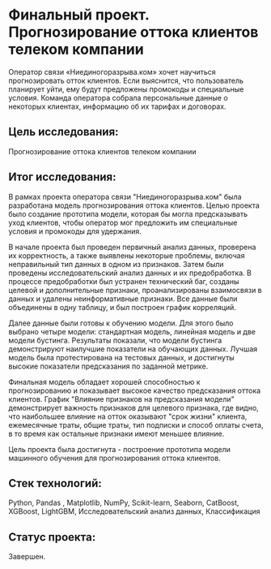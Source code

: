# Финальный проект. Прогнозирование оттока клиентов телеком компании

Оператор связи «Ниединогоразрыва.ком» хочет научиться прогнозировать отток клиентов. Если выяснится, что пользователь планирует уйти, ему будут предложены промокоды и специальные условия. Команда оператора собрала персональные данные о некоторых клиентах, информацию об их тарифах и договорах. 

## Цель исследования:

Прогнозирование оттока клиентов телеком компании

## Итог исследования:

В рамках проекта оператора связи "Ниединогоразрыва.ком" была разработана модель прогнозирования оттока клиентов. Целью проекта было создание прототипа модели, которая бы могла предсказывать уход клиентов, чтобы оператор мог предложить им специальные условия и промокоды для удержания. 

В начале проекта был проведен первичный анализ данных, проверена их корректность, а также выявлены некоторые проблемы, включая неправильный тип данных в одном из признаков. Затем были проведены исследовательский анализ данных и их предобработка. В процессе предобработки был устранен технический баг, созданы целевой и дополнительные признаки, проанализированы взаимосвязи в данных и удалены неинформативные признаки. Все данные были объединены в одну таблицу, и был построен график корреляций.

Далее данные были готовы к обучению модели. Для этого было выбрано четыре модели: стандартная модель, линейная модель и две модели бустинга. Результаты показали, что модели бустинга демонстрируют наилучшие показатели на обучающих данных. Лучшая модель была протестирована на тестовых данных, и достигнуты высокие показатели предсказания по заданной метрике.

Финальная модель обладает хорошей способностью к прогнозированию и показывает высокое качество предсказания оттока клиентов. График "Влияние признаков на предсказания модели" демонстрирует важность признаков для целевого признака, где видно, что наибольшее влияние на отток оказывают "срок жизни" клиента, ежемесячные траты, общие траты, тип подписки и способ оплаты счета, в то время как остальные признаки имеют меньшее влияние.

Цель проекта была достигнута - построение прототипа модели машинного обучения для прогнозирования оттока клиентов.

## Стек технологий:

Python, Pandas , Matplotlib, NumPy, Scikit-learn, Seaborn, CatBoost, XGBoost, LightGBM, Исследовательский анализ данных, Классификация

## Статус проекта:

Завершен.
